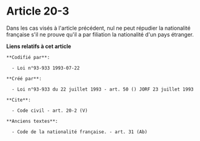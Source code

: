 # Article 20-3

Dans les cas visés à l'article précédent, nul ne peut répudier la nationalité française s'il ne prouve qu'il a par filiation
la nationalité d'un pays étranger.

**Liens relatifs à cet article**

	**Codifié par**:

	  - Loi n°93-933 1993-07-22

	**Créé par**:

	  - Loi n°93-933 du 22 juillet 1993 - art. 50 () JORF 23 juillet 1993

	**Cite**:

	  - Code civil - art. 20-2 (V)

	**Anciens textes**:

	  - Code de la nationalité française. - art. 31 (Ab)
